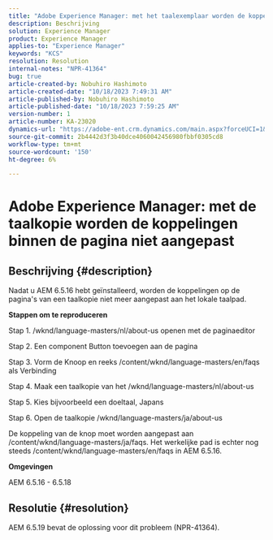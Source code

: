 ```yaml
---
title: "Adobe Experience Manager: met het taalexemplaar worden de koppelingen binnen de pagina niet aangepast"
description: Beschrijving
solution: Experience Manager
product: Experience Manager
applies-to: "Experience Manager"
keywords: "KCS"
resolution: Resolution
internal-notes: "NPR-41364"
bug: true
article-created-by: Nobuhiro Hashimoto
article-created-date: "10/18/2023 7:49:31 AM"
article-published-by: Nobuhiro Hashimoto
article-published-date: "10/18/2023 7:59:25 AM"
version-number: 1
article-number: KA-23020
dynamics-url: "https://adobe-ent.crm.dynamics.com/main.aspx?forceUCI=1&pagetype=entityrecord&etn=knowledgearticle&id=c1f8c0de-8a6d-ee11-8df0-6045bd006c82"
source-git-commit: 2b4442d3f3b40dce4060042456980fbbf0305cd8
workflow-type: tm+mt
source-wordcount: '150'
ht-degree: 6%

---
```


# Adobe Experience Manager: met de taalkopie worden de koppelingen binnen de pagina niet aangepast

## Beschrijving {#description}


Nadat u AEM 6.5.16 hebt geïnstalleerd, worden de koppelingen op de pagina&#39;s van een taalkopie niet meer aangepast aan het lokale taalpad.

<b>Stappen om te reproduceren</b>

Stap 1. /wknd/language-masters/nl/about-us openen met de paginaeditor

Stap 2. Een component Button toevoegen aan de pagina

Stap 3. Vorm de Knoop en reeks /content/wknd/language-masters/en/faqs als Verbinding

Stap 4. Maak een taalkopie van het /wknd/language-masters/nl/about-us

Stap 5. Kies bijvoorbeeld een doeltaal, Japans

Stap 6. Open de taalkopie /wknd/language-masters/ja/about-us

De koppeling van de knop moet worden aangepast aan /content/wknd/language-masters/ja/faqs. Het werkelijke pad is echter nog steeds /content/wknd/language-masters/en/faqs in AEM 6.5.16.



<b>Omgevingen</b>

AEM 6.5.16 - 6.5.18


## Resolutie {#resolution}


AEM 6.5.19 bevat de oplossing voor dit probleem (NPR-41364).
